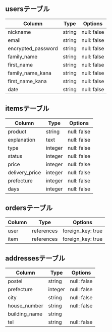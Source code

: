 ## usersテーブル

|Column            |Type  |Options    |    
|------------------|------|-----------|
|nickname          |string|null: false|
|email             |string|null: false|
|encrypted_password|string|null: false|
|family_name       |string|null: false|
|first_name        |string|null: false|
|family_name_kana  |string|null: false|
|first_name_kana   |string|null: false|
|date              |string|null: false|



## itemsテーブル

|Column        |Type   |Options    |
|--------------|-------|-----------|
|product       |string |null: false|
|explanation   |text   |null: false|
|type          |integer|null: false|
|status        |integer|null: false|
|price         |integer|null: false|
|delivery_price|integer|null: false|
|prefecture    |integer|null: false|
|days          |integer|null: false|

## ordersテーブル

|Column|Type      |Options          |
|------|----------|-----------------|
|user  |references|foreign_key: true|
|item  |references|foreign_key: true|

## addressesテーブル

|Column       |Type   |Options    |
|-------------|-------|-----------|
|postel       |string |null: false|
|prefecture   |integer|null: false|
|city         |string |null: false|
|house_number |string |null: false|
|building_name|string ||
|tel          |string |null: false|